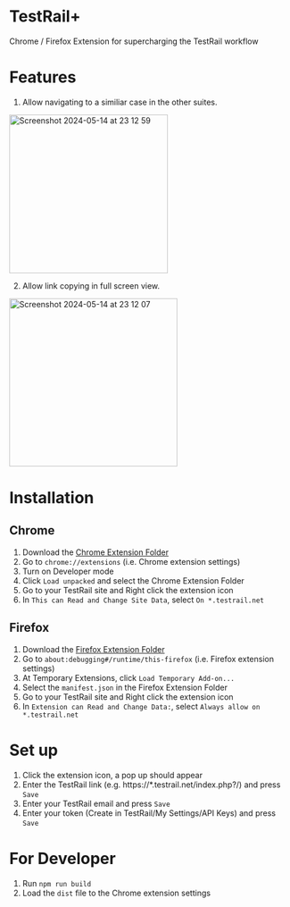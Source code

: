 # TestRail+
Chrome / Firefox Extension for supercharging the TestRail workflow

# Features
1. Allow navigating to a similiar case in the other suites.
<img width="284" alt="Screenshot 2024-05-14 at 23 12 59" src="https://github.com/StevenChenWaiHo/TestRail-Plus/assets/122108964/88af5096-16f4-4f76-a216-04140b8a8229">

2. Allow link copying in full screen view.
<img width="301" alt="Screenshot 2024-05-14 at 23 12 07" src="https://github.com/StevenChenWaiHo/TestRail-Plus/assets/122108964/9ab9f299-d75c-49c2-be26-ab145a17d872">

# Installation
## Chrome
1. Download the [Chrome Extension Folder](https://www.dropbox.com/scl/fo/6fjut3exg3iwgnf241wyf/ANALisPMwtFHy9R_ZuMzv3Y?rlkey=8zut23rmjowixyqk2gcbz6lgv&st=yaklwnxo&dl=0)
2. Go to `chrome://extensions` (i.e. Chrome extension settings)
3. Turn on Developer mode
4. Click `Load unpacked` and select the Chrome Extension Folder
5. Go to your TestRail site and Right click the extension icon
6. In `This can Read and Change Site Data`, select `On *.testrail.net`

## Firefox
1. Download the [Firefox Extension Folder](https://www.dropbox.com/scl/fo/10nfa9uud3dyw0r4avgb0/ALwJ-0_FS2lt1Pe7-qiuhtM?rlkey=1i1y34rgqqf9dzgjbxlp8kg3y&st=n83uo1cc&dl=0)
2. Go to `about:debugging#/runtime/this-firefox` (i.e. Firefox extension settings)
3. At Temporary Extensions, click `Load Temporary Add-on...`
4. Select the `manifest.json` in the Firefox Extension Folder
5. Go to your TestRail site and Right click the extension icon
6. In `Extension can Read and Change Data:`, select `Always allow on *.testrail.net`

# Set up
1. Click the extension icon, a pop up should appear
2. Enter the TestRail link (e.g. https://*.testrail.net/index.php?/) and press `Save`
3. Enter your TestRail email and press `Save`
4. Enter your token (Create in TestRail/My Settings/API Keys) and press `Save`

# For Developer
1. Run `npm run build`
2. Load the `dist` file to the Chrome extension settings
